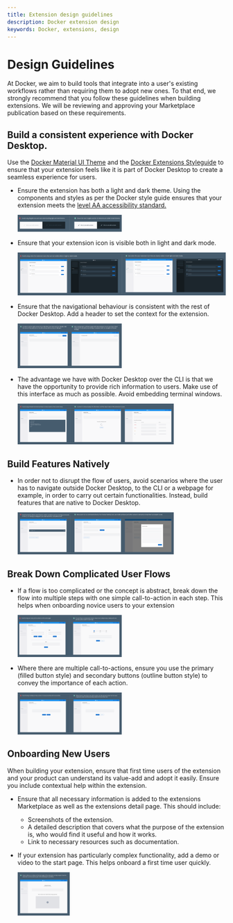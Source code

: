 ```yaml
---
title: Extension design guidelines
description: Docker extension design
keywords: Docker, extensions, design
---
```


# Design Guidelines

At Docker, we aim to build tools that integrate into a user's existing workflows rather than requiring them to adopt new ones. To that end, we strongly recommend that you follow these guidelines when building extensions. We will be reviewing and approving your Marketplace publication based on these requirements.

## Build a consistent experience with Docker Desktop.

Use the [Docker Material UI Theme](https://www.npmjs.com/package/@docker/docker-mui-theme) and the [Docker Extensions Styleguide](https://www.figma.com/file/U7pLWfEf6IQKUHLhdateBI/Docker-Design-Guidelines?node-id=1%3A28771) to ensure that your extension feels like it is part of Docker Desktop to create a seamless experience for users.

- Ensure the extension has both a light and dark theme. Using the components and styles as per the Docker style guide ensures that your extension meets the [level AA accessibility standard.](https://www.w3.org/WAI/WCAG2AA-Conformance)

  <img src="./images/light_dark_mode.png" width="50%" height="50%">

- Ensure that your extension icon is visible both in light and dark mode.

  <img src="./images/icon_colors.png" >

- Ensure that the navigational behaviour is consistent with the rest of Docker Desktop. Add a header to set the context for the extension.

  <img src="./images/header.png" width="50%" height="50%">

- The advantage we have with Docker Desktop over the CLI is that we have the opportunity to provide rich information to users. Make use of this interface as much as possible. Avoid embedding terminal windows.

  <img src="./images/terminal_window.png" width="75%" height="75%" />

## Build Features Natively

- In order not to disrupt the flow of users, avoid scenarios where the user has to navigate outside Docker Desktop, to the CLI or a webpage for example, in order to carry out certain functionalities. Instead, build features that are native to Docker Desktop.

  <img src="./images/switch_context.png" width="75%" height="75%" />

## Break Down Complicated User Flows

- If a flow is too complicated or the concept is abstract, break down the flow into multiple steps with one simple call-to-action in each step. This helps when onboarding novice users to your extension

  <img src="./images/complicated_flows.png" width="50%" height="50%" />

- Where there are multiple call-to-actions, ensure you use the primary (filled button style) and secondary buttons (outline button style) to convey the importance of each action.

  <img src="./images/cta.png" width="50%" height="50%" />

## Onboarding New Users

When building your extension, ensure that first time users of the extension and your product can understand its value-add and adopt it easily. Ensure you include contextual help within the extension.

- Ensure that all necessary information is added to the extensions Marketplace as well as the extensions detail page. This should include:
  - Screenshots of the extension.
  - A detailed description that covers what the purpose of the extension is, who would find it useful and how it works.
  - Link to necessary resources such as documentation.
- If your extension has particularly complex functionality, add a demo or video to the start page. This helps onboard a first time user quickly.

  <img src="./images/start_page.png" width="25%" height="25%" />
